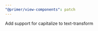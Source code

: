 ```yaml
---
"@primer/view-components": patch
---
```


Add support for capitalize to text-transform

<!-- Changed components: Primer::BaseComponent -->
